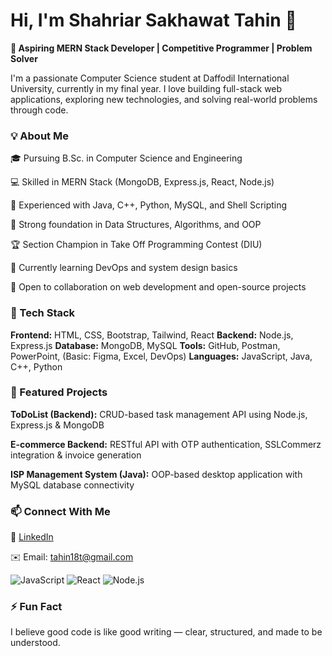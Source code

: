 # Hi, I'm Shahriar Sakhawat Tahin 👋

**🚀 Aspiring MERN Stack Developer | Competitive Programmer | Problem Solver**

I'm a passionate Computer Science student at Daffodil International University, currently in my final year. I love building full-stack web applications, exploring new technologies, and solving real-world problems through code.

### 💡 About Me

🎓 Pursuing B.Sc. in Computer Science and Engineering

💻 Skilled in MERN Stack (MongoDB, Express.js, React, Node.js)

🔧 Experienced with Java, C++, Python, MySQL, and Shell Scripting

🧩 Strong foundation in Data Structures, Algorithms, and OOP

🏆 Section Champion in Take Off Programming Contest (DIU)

🌱 Currently learning DevOps and system design basics

🤝 Open to collaboration on web development and open-source projects

### 🧠 Tech Stack

**Frontend:** HTML, CSS, Bootstrap, Tailwind, React
**Backend:** Node.js, Express.js
**Database:** MongoDB, MySQL
**Tools:** GitHub, Postman, PowerPoint, (Basic: Figma, Excel, DevOps)
**Languages:** JavaScript, Java, C++, Python

### 📂 Featured Projects

**ToDoList (Backend):** CRUD-based task management API using Node.js, Express.js & MongoDB

**E-commerce Backend:** RESTful API with OTP authentication, SSLCommerz integration & invoice generation

**ISP Management System (Java):** OOP-based desktop application with MySQL database connectivity

### 📫 Connect With Me

💼 [LinkedIn](https://linkedin.com/in/tahin18t)

✉️ Email: tahin18t@gmail.com

![JavaScript](https://img.shields.io/badge/Code-JavaScript-yellow?logo=javascript)
![React](https://img.shields.io/badge/Frontend-React-blue?logo=react)
![Node.js](https://img.shields.io/badge/Backend-Node.js-green?logo=node.js)

### ⚡ Fun Fact

I believe good code is like good writing — clear, structured, and made to be understood.
